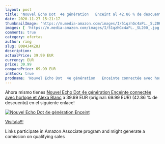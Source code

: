 ```yaml
---
layout: post
title: 'Nouvel Echo Dot  4e génération   Enceint al 42.86 % de descuento'
date: 2020-11-27 15:21:17
thumbnailImage: 'https://m.media-amazon.com/images/I/51qzhGc4aPL._SL200_.jpg'
images: [ 'https://m.media-amazon.com/images/I/51qzhGc4aPL._SL200_.jpg' ]
comments: true
category: ofertas
author: ring
slug: B084J4KZ8J
description:
actualPrice: 39.99 EUR
currency: EUR
price: 39.99
comparePrice: 69.99 EUR
inStock: true
prodname: 'Nouvel Echo Dot  4e génération   Enceinte connectée avec horloge et Alexa  Blanc'
---
```


Ahora mismo tienes [Nouvel Echo Dot  4e génération   Enceinte connectée avec horloge et Alexa  Blanc](https://www.amazon.fr/dp/B084J4KZ8J/?tag=tolees0d-21) a 39.99 EUR (original: 69.99 EUR) (42.86 %  de descuento) en el siguiente enlace!

[![Nouvel Echo Dot  4e génération   Enceint](https://m.media-amazon.com/images/I/51qzhGc4aPL._SL200_.jpg)](https://www.amazon.fr/dp/B084J4KZ8J/?tag=tolees0d-21)

[Visítala!!!](https://www.amazon.fr/dp/B084J4KZ8J/?tag=tolees0d-21)

Links participate in Amazon Associate program and might generate a comission on qualifying sales
